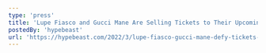 ```yaml
---
type: 'press'
title: 'Lupe Fiasco and Gucci Mane Are Selling Tickets to Their Upcoming Concerts as NFTs'
postedBy: 'hypebeast'
url: 'https://hypebeast.com/2022/3/lupe-fiasco-gucci-mane-defy-tickets-nft-platform'
---
```


